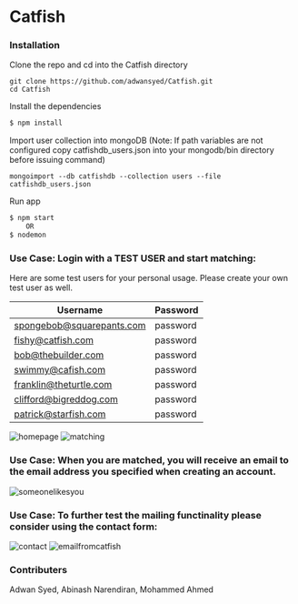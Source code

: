 # Catfish 

### Installation
Clone the repo and cd into the Catfish directory
```
git clone https://github.com/adwansyed/Catfish.git
cd Catfish
```

Install the dependencies

```sh
$ npm install
```

Import user collection into mongoDB (Note: If path variables are not configured copy catfishdb_users.json into your mongodb/bin directory before issuing command)
```
mongoimport --db catfishdb --collection users --file catfishdb_users.json
```

Run app

```sh
$ npm start 
    OR 
$ nodemon
```

### Use Case: Login with a TEST USER and start matching:

Here are some test users for your personal usage. Please create your own test user as well.

| Username                       | Password | 
|--------------------------------|----------|
| spongebob@squarepants.com      | password |
| fishy@catfish.com              | password |
| bob@thebuilder.com             | password |
| swimmy@cafish.com              | password |
| franklin@theturtle.com         | password |
| clifford@bigreddog.com         | password |
| patrick@starfish.com           | password |


![homepage](https://user-images.githubusercontent.com/1751112/38582308-519ccc0a-3cdd-11e8-8b4a-b04efe0affeb.JPG)
![matching](https://user-images.githubusercontent.com/1751112/38582315-584e6bc6-3cdd-11e8-856a-e1c0feaf64ba.JPG)

### Use Case: When you are matched, you will receive an email to the email address you specified when creating an account. 
![someonelikesyou](https://user-images.githubusercontent.com/1751112/38582987-9732849c-3cdf-11e8-9da2-039b996fca6d.JPG)


### Use Case: To further test the mailing functinality please consider using the contact form:
![contact](https://user-images.githubusercontent.com/1751112/38583126-09d17de6-3ce0-11e8-8421-f2714fc08573.JPG)
![emailfromcatfish](https://user-images.githubusercontent.com/1751112/38583000-9b43b830-3cdf-11e8-8a9b-d6e7cc4bbeb5.JPG)

### Contributers
Adwan Syed,
Abinash Narendiran,
Mohammed Ahmed

